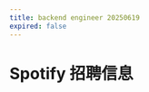 ```yaml
---
title: backend engineer 20250619
expired: false
---
```


# Spotify 招聘信息

<JobPostingTable job-posting-json-path="spotify/data/backend-engineer-20250619.json" />
